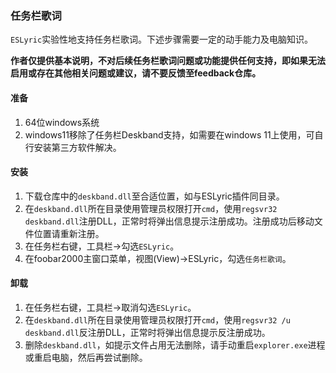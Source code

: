 ### 任务栏歌词
`ESLyric`实验性地支持任务栏歌词。下述步骤需要一定的动手能力及电脑知识。

**作者仅提供基本说明，不对后续任务栏歌词问题或功能提供任何支持，即如果无法启用或存在其他相关问题或建议，请不要反馈至feedback仓库。**

#### 准备
1. 64位windows系统
2. windows11移除了任务栏Deskband支持，如需要在windows 11上使用，可自行安装第三方软件解决。

#### 安装
1. 下载仓库中的`deskband.dll`至合适位置，如与ESLyric插件同目录。
2. 在`deskband.dll`所在目录使用管理员权限打开`cmd`，使用`regsvr32 deskband.dll`注册DLL，正常时将弹出信息提示注册成功。注册成功后移动文件位置请重新注册。
3. 在任务栏右键，工具栏->勾选`ESLyric`。
4. 在foobar2000主窗口菜单，视图(View)->ESLyric，勾选`任务栏歌词`。

#### 卸载
1. 在任务栏右键，工具栏->取消勾选`ESLyric`。
2. 在`deskband.dll`所在目录使用管理员权限打开`cmd`，使用`regsvr32 /u deskband.dll`反注册DLL，正常时将弹出信息提示反注册成功。
3. 删除`deskband.dll`，如提示文件占用无法删除，请手动重启`explorer.exe`进程或重启电脑，然后再尝试删除。